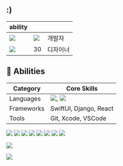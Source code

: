 ## :)

| ability |  |  |
|------|------|------|
| <img src="https://img.shields.io/badge/xcode-%231575F9.svg?&style=for-the-badge&logo=xcode&logoColor=white" /> | <img src="https://img.shields.io/badge/swift-%23FA7343.svg?&style=for-the-badge&logo=swift&logoColor=white" /> | 개발자 |
| <img src="https://img.shields.io/badge/swift-%23FA7343.svg?&style=for-the-badge&logo=swift&logoColor=white" /> | 30 | 디자이너 |


## 💪 Abilities

| Category       | Core Skills                       |
|----------------|-----------------------------------|
| Languages      | <img src="https://img.shields.io/badge/swift-%23FA7343.svg?&style=for-the-badge&logo=swift&logoColor=white" />, <img src="https://img.shields.io/badge/python-%233776AB.svg?&style=for-the-badge&logo=python&logoColor=white" />        |
| Frameworks     | SwiftUI, Django, React            |
| Tools          | Git, Xcode, VSCode                |



<img src="https://img.shields.io/badge/python-%233776AB.svg?&style=for-the-badge&logo=python&logoColor=white" />
<img src="https://img.shields.io/badge/swift-%23FA7343.svg?&style=for-the-badge&logo=swift&logoColor=white" />
<img src="https://img.shields.io/badge/flutter-%2302569B.svg?&style=for-the-badge&logo=flutter&logoColor=white" />

<img src="https://img.shields.io/badge/mysql-%234479A1.svg?&style=for-the-badge&logo=mysql&logoColor=white" />

<img src="https://img.shields.io/badge/xcode-%231575F9.svg?&style=for-the-badge&logo=xcode&logoColor=white" />
<img src="https://img.shields.io/badge/visual%20studio%20code-%23007ACC.svg?&style=for-the-badge&logo=visual%20studio%20code&logoColor=white" />
<img src="https://img.shields.io/badge/discord-%237289DA.svg?&style=for-the-badge&logo=discord&logoColor=white" />


<img src="https://img.shields.io/badge/instagram-%23E4405F.svg?&style=for-the-badge&logo=instagram&logoColor=white" />


<a href="링크"><img src="위에있는뱃지코드"/>


<a href="https://discord.gg/bxZwZ5gSu3">
  <img src="https://img.shields.io/badge/discord-%237289DA.svg?&style=for-the-badge&logo=discord&logoColor=white"/>
</a>





<!--
**1gamseong/1gamseong** is a ✨ _special_ ✨ repository because its `README.md` (this file) appears on your GitHub profile.

Here are some ideas to get you started:

- 🔭 I’m currently working on ...
- 🌱 I’m currently learning ...
- 👯 I’m looking to collaborate on ...
- 🤔 I’m looking for help with ...
- 💬 Ask me about ...
- 📫 How to reach me: ...
- 😄 Pronouns: ...
- ⚡ Fun fact: ...
-->
